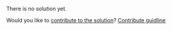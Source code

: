 
There is no solution yet.

Would you like to [contribute to the solution](https://github.com/BFEdev/BFE.dev-solutions/blob/main/problem/can-you-shuffle-an-array_en.md)? [Contribute guidline](https://github.com/BFEdev/BFE.dev-solutions#how-to-contribute)
